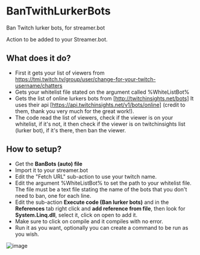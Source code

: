 # BanTwithLurkerBots
Ban Twitch lurker bots, for streamer.bot

Action to be added to your Streamer.bot.

## What does it do?
- First it gets your list of viewers from https://tmi.twitch.tv/group/user/change-for-your-twitch-username/chatters
- Gets your whitelist file stated on the argument called %WhiteListBot%
- Gets the list of online lurkers bots from [http://twitchinsights.net/bots] It uses their api [https://api.twitchinsights.net/v1/bots/online] (credit to them, thank you very much for the great work!).
- The code read the list of viewers, check if the viewer is on your whitelist, if it's not, it then check if the viewer is on twitchinsights list (lurker bot), if it's there, then ban the viewer.

## How to setup?
- Get the **BanBots (auto) file**
- Import it to your streamer.bot
- Edit the "Fetch URL" sub-action to use your twitch name.
- Edit the argument %WhiteListBot% to set the path to your whitelist file.  The file must be a text file stating the name of the bots that you don't need to ban, one for each line.
- Edit the sub-action **Execute code (Ban lurker bots)** and in the **References** tab right click and **add reference from file**, then look for **System.Linq.dll**, select it, click on open to add it.
- Make sure to click on compile and it compiles with no error.
- Run it as you want, optionally you can create a command to be run as you wish.

![image](https://user-images.githubusercontent.com/494355/163444186-bd0c8061-b5f2-4494-b182-2f602261fac6.png)
